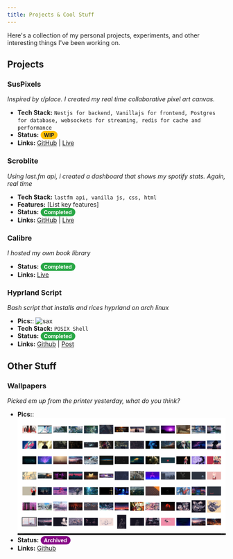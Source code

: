 ```yaml
---
title: Projects & Cool Stuff
---
```


<style>
.status-badge {
    padding: 2px 8px;
    border-radius: 12px;
    font-size: 12px;
    font-weight: bold;
    display: inline-block;
}

.status-completed {
    background-color: #28a745;
    color: white;
}

.status-progress {
    background-color: #ffc107;
    color: #212529;
}

.status-archive {
    background-color: #860986ff;
    color: white;
} 
</style>

Here's a collection of my personal projects, experiments, and other interesting things I've been working on.

## Projects

### SusPixels
*Inspired by r/place. I created my real time collaborative pixel art canvas.*
- **Tech Stack:** ```Nestjs for backend, Vanillajs for frontend, Postgres for database, websockets for streaming, redis for cache and performance```
- **Status:** <span class="status-badge status-progress">WIP</span> 
- **Links:** [GitHub](https://github.com/saqibmir1/suspixels) | [Live](https://pixels.saqibmir.site)


### Scroblite
*Using last.fm api, i created a dashboard that shows my spotify stats. Again, real time*
- **Tech Stack:** ```lastfm api, vanilla js, css, html```
- **Features:** [List key features]
- **Status:** <span class="status-badge status-completed">Completed</span>
- **Links:** [GitHub](https://github.com/saqibmir1/scroblite) | [Live](https://saqibmir1.github.io/scroblite/)

### Calibre
*I hosted my own book library*
- **Status:** <span class="status-badge status-completed">Completed</span>
- **Links:** [Live](https://books.saqibmir.site)


### Hyprland Script
*Bash script that installs and rices hyprland on arch linux*
- **Pics:**: ![sax](/posts/switching-to-hyprland/hyprland-rice.png)
- **Tech Stack:** ```POSIX Shell```
- **Status:** <span class="status-badge status-completed">Completed</span>
- **Links:** [Github](https://github.com/saqibmir1/hyprland-dotfiles) | [Post](/posts/switching-to-hyprland/)


## Other Stuff

### Wallpapers
*Picked em up from the printer yesterday, what do you think?*
- **Pics:**: ![sax](https://github.com/saqibmir1/walpapers/blob/main/thumbnail.png?raw=true)
- **Status:** <span class="status-badge status-archive">Archived</span> 
- **Links:** [Github](https://github.com/saqibmir1/suspixels) 


